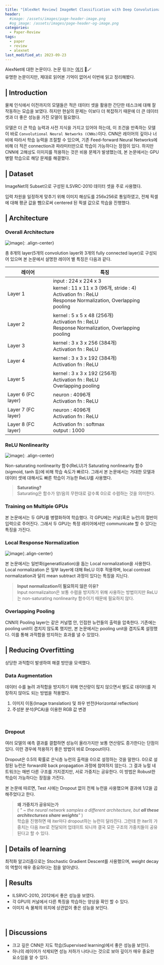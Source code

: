 ```yaml
---
title: "[AlexNet Review] ImageNet Classification with Deep Convolutional Neural Networks"
header:
  #image: /assets/images/page-header-image.png
  #og_image: /assets/images/page-header-og-image.png
categories:
  - Paper-Review
tags:
  - paper
  - review
  - alexnet
last_modified_at: 2023-09-23
---
```

AlexNet에 대한 논문이다. 논문 링크는 [여기](https://proceedings.neurips.cc/paper/2012/file/c399862d3b9d6b76c8436e924a68c45b-Paper.pdf) 👀🪄<br>
유명한 논문이지만, 제대로 읽어본 기억이 없어서 이번에 읽고 정리해봤다.

## | Introduction

물체 인식에서 이전까지의 모델들은 적은 데이터 셋을 활용한 간단한 테스크에 대해 잘 작동하는 모습을 보였다. 하지만 현실의 문제는 이보다 더 복잡하기 때문에 더 큰 데이터 셋과 더 좋은 성능을 가진 모델이 필요했다. 

모델은 더 큰 학습 능력과 사전 지식을 가지고 있어야 하는데, 이 조건을 만족하는 모델이 바로 `Convolutional Neural Networks (CNNs)`이다. CNN은 레이어의 깊이나 너비에 따라서 학습 능력을 조절할 수 있으며, 기존 Feed-forward Neural Networks에 비해 더 적은 connection과 파라미터만으로 학습이 가능하다는 장점이 있다. 하지만 CNN에 고해상도 이미지를 적용하는 것은 비용 문제가 발생했는데, 본 논문에서는 GPU 병렬 학습으로 해당 문제를 해결했다.

## | Dataset

ImageNet의 Subset으로 구성된 ILSVRC-2010 데이터 셋을 주로 사용했다.

입력 차원을 일정하게 맞추기 위해 이미지 해상도를 256x256로 통일하였고, 전체 픽셀에 대해 평균 값을 뺌으로써 centered 된 픽셀 값으로 학습을 진행했다.

## | Architecture

### Overall Architecture

![image](https://github.com/codehyunn/codehyunn.github.io/assets/87523224/7dd979c5-2b8c-49c0-bfe9-239716fa1d77){: .align-center}
    
총 8개의 layer(5개의 convolution layer와 3개의 fully connected layer)로 구성되어 있으며 본 논문에서 설명한 레이어 별 특징은 다음과 같다.

| 레이어 | 특징 |
| ----------- | --------------- |
| Layer 1       | input : 224 x 224 x 3 <br> kernel : 11 x 11 x 3 (96개, stride : 4) <br> Activation fn : ReLU <br> Response Normalization, Overlapping pooling |
| Layer 2       | kernel : 5 x 5 x 48 (256개) <br> Activation fn : ReLU <br> Response Normalization, Overlapping pooling |
| Layer 3       | kernel : 3 x 3 x 256 (384개) <br> Activation fn : ReLU |
| Layer 4       | kernel : 3 x 3 x 192 (384개) <br> Activation fn : ReLU |
| Layer 5       | kernel : 3 x 3 x 192 (256개) <br> Activation fn : ReLU <br> Overlapping pooling |
| Layer 6 (FC layer) | neuron : 4096개 <br> Activation fn : ReLU |
| Layer 7 (FC layer) | neuron : 4096개 <br> Activation fn : ReLU |
| Layer 8 (FC layer) | Activation fn : softmax <br> output : 1000 | <br>

### ReLU Nonlinearity

![image](https://github.com/codehyunn/codehyunn.github.io/assets/87523224/e150e747-85b9-4318-9e2a-1dfd131edb5b){: .align-center}


Non-saturating nonlinearity 함수(ReLU)가 Saturating nonlinearity 함수(sigmoid, tanh 등)에 비해 학습 속도가 빠르다. 그래서 본 논문에서는 거대한 모델과 데이터 셋에 대해서도 빠른 학습이 가능한 ReLU를 사용했다.

> **Saturating?** <br>
Saturating은 함수가 양/음의 무한대로 갈수록 0으로 수렴하는 것을 의미한다.
> <br>

### Training on Multiple GPUs
    
본 논문에서는 두 GPU를 병렬화하여 학습했다. 각 GPU에는 커널(혹은 뉴런)의 절반이 입력으로 주어진다. 그래서 두 GPU는 특정 레이어에서만 communicate 할 수 있다는 특징을 가진다.
<br>

### Local Response Normalization
    
![image](https://github.com/codehyunn/codehyunn.github.io/assets/87523224/4f5b65af-a0f5-4f47-a086-3d5b064eb1f2){:.align-center}

본 논문에서는 일반화(generatlization)을 돕는 Local normalization을 사용한다. Local normalization 은 일부 layer에 대해 ReLU 이후 적용하며, local contrast normalization과 달리 mean subtract 과정이 있다는 특징을 지닌다.

> **Input normalization이 필요하지 않은 이유?** <br>
Input normalizaiton은 보통 수렴을 방지하기 위해 사용하는 방법이지만 ReLU는 non-saturating nonlinearity 함수이기 때문에 필요하지 않다.
> <br>

### Overlapping Pooling
    
CNN의 Pooling layer는 같은 커널맵 안, 인접한 뉴런들의 출력을 압축한다. 기존에는 pooling unit이 겹치지 않도록 했지만, 본 논문에서는 pooling  unit을 겹치도록 설정했다. 이를 통해 과적합을 방지하는 효과를 낼 수 있었다.
<br>

## | Reducing Overfitting

상당한 과적합이 발생하여 해결 방안을 모색했다.

### Data Augmentation

데이터 수를 늘려 과적합을 방지하기 위해 연산량이 많지 않으면서 별도로 데이터를 저장하지 않아도 되는 방법을 적용했다. 

1. 이미지 이동(Image translation) 및 좌우 반전(Horizontal reflection)
2. 주성분 분석(PCA)을 이용한 RGB 값 변경
<br>

### Dropout
    
여러 모델의 예측 결과를 결합하면 성능이 올라가지만 보통 연산량도 증가한다는 단점이 있다. 이런 경우에 적용하기 좋은 방법이 바로 Dropout이다.

Dropout은 0.5의 확률로 은닉층 뉴런의 출력을 0으로 설정하는 것을 말한다. 0으로 설정된 뉴런은 forward와 back propagation 과정에 참여하지 않는다. 그 결과 뉴럴 네트워크는 매번 다른 구조를 가지겠지만, 서로 가중치는 공유한다. 이 방법은 Robust한 학습이 가능하다는 장점을 가진다.

본 논문에 따르면, Test 시에는 Dropout 없이 전체 뉴런을 사용했으며 결과에 1/2을 곱해주었다고 한다.


>**왜 가중치가 공유되는가** <br>
( *" ~ the neural network samples a different architecture, but **all these architecturses share weights**"* ) <br>
학습을 진행하면 매 iter마다 dropout하는 뉴런이 달라진다. 그런데 한 iter의 가중치는 다음 iter로 전달되어 업데이트 되니까 결국 모든 구조의 가중치들이 공유된다고 할 수 있다.
> <br>

## | Details of learning

최적화 알고리즘으로는 Stochastic Gradient Descent를 사용했으며, weight decay의 역할이 매우 중요하다는 점을 알아냈다. 
<br>

## | Results

- ILSRVC-2010, 2012에서 좋은 성능을 보였다.
- 각 GPU의 커널에서 다른 특징을 학습하는 양상을 확인 할 수 있다.    
- 이미지 속 물체의 위치에 상관없이 좋은 성능을 보인다.
<br>

## | Discussions

- 크고 깊은 CNN은 지도 학습(Supervised learning)에서 좋은 성능을 보인다.
- 하나의 레이어가 삭제되면 성능 저하가 나타나는 것으로 보아 깊이가 매우 중요한 요소임을 알 수 있다.
<br>

